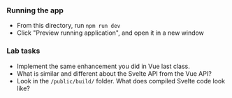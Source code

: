 ### Running the app
* From this directory, run `npm run dev`
* Click "Preview running application", and open it in a new window

### Lab tasks
* Implement the same enhancement you did in Vue last class.
* What is similar and different about the Svelte API from the Vue API?
* Look in the `/public/build/` folder. What does compiled Svelte code look like?